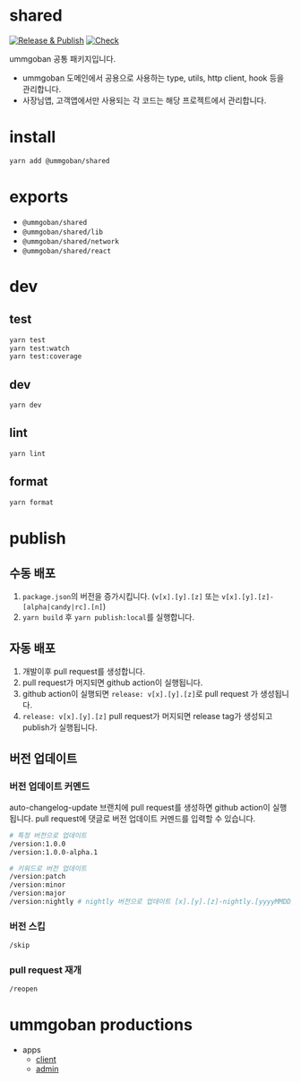 # shared

[![Release & Publish](https://github.com/ummgoban/shared/actions/workflows/create-release.yml/badge.svg)](https://github.com/ummgoban/shared/actions/workflows/create-release.yml)
[![Check](https://github.com/ummgoban/shared/actions/workflows/check.yml/badge.svg)](https://github.com/ummgoban/shared/actions/workflows/check.yml)

ummgoban 공통 패키지입니다.

- ummgoban 도메인에서 공용으로 사용하는 type, utils, http client, hook 등을 관리합니다.
- 사장님앱, 고객앱에서만 사용되는 각 코드는 해당 프로젝트에서 관리합니다.

# install

```bash
yarn add @ummgoban/shared
```

# exports

- `@ummgoban/shared`
- `@ummgoban/shared/lib`
- `@ummgoban/shared/network`
- `@ummgoban/shared/react`

# dev

## test

```bash
yarn test
yarn test:watch
yarn test:coverage
```

## dev

```bash
yarn dev
```

## lint

```bash
yarn lint
```

## format

```bash
yarn format
```

# publish

## 수동 배포

1. `package.json`의 버전을 증가시킵니다. (`v[x].[y].[z]` 또는 `v[x].[y].[z]-[alpha|candy|rc].[n]`)
2. `yarn build` 후 `yarn publish:local`를 실행합니다.

## 자동 배포

1. 개발이후 pull request를 생성합니다.
2. pull request가 머지되면 github action이 실행됩니다.
3. github action이 실행되면 `release: v[x].[y].[z]`로 pull request 가 생성됩니다.
4. `release: v[x].[y].[z]` pull request가 머지되면 release tag가 생성되고 publish가 실행됩니다.

## 버전 업데이트

### 버전 업데이트 커멘드

auto-changelog-update 브랜치에 pull request를 생성하면 github action이 실행됩니다.
pull request에 댓글로 버전 업데이트 커멘드를 입력할 수 있습니다.

```bash
# 특정 버전으로 업데이트
/version:1.0.0
/version:1.0.0-alpha.1

# 키워드로 버전 업데이트
/version:patch
/version:minor
/version:major
/version:nightly # nightly 버전으로 업데이트 [x].[y].[z]-nightly.[yyyyMMDD].[7-letter-commitHash]
```

### 버전 스킵

```bash
/skip
```

### pull request 재개

```bash
/reopen
```

# ummgoban productions

- apps
  - [client](https://github.com/ummgoban/client-app)
  - [admin](https://github.com/ummgoban/admin-client-app)
